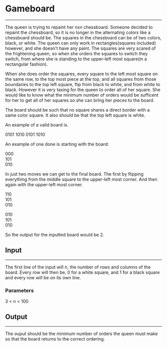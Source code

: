# Gameboard

---

The queen is trying to repaint her nxn chessboard. Someone decided to repaint the chessboard, so it is no longer in the alternating colors like a chessboard should be. The squares in the chessboard can be of two colors, black, or white. The queen can only work in rectangles(squares included) however, and she doesn't have any paint. The squares are very scared of the frightening queen, so when she orders the squares to switch they switch, from where she is standing to the upper-left most square(in a rectangular fashion).

When she does order the squares, every square to the left most square on the same row, to the top most piece at the top, and all squares from those boundaries to the top left square, flip from black to white, and from white to black. However it is very taxing for the queen to order all of her square. She would like to know what the minimum number of orders would be sufficent for her to get all of her squares so she can bring her pieces to the board.

The board should be such that no square shares a direct border with a same color square. It also should be that the top left square is white.

An example of a valid board is.

0101
1010
0101
1010

An example of one done is starting with the board:  

000  
101  
010  
  
In just two moves we can get to the final board. The first by flipping everything from the middle square to the upper-left most corner. And then again with the upper-left most corner.
  
110  
101  
010  
  
010  
101  
010  

So the output for the inputted board would be 2.

## Input

---

The first line of the input will n, the number of rows and columns of the board.
Every row will then be, 0 for a white square, and 1 for a black square and every row will be on its own line.

### Parameters

3 < n < 100

## Output

---

The ouput should be the minimum number of orders the queen must make so that the board returns to the correct ordering.

